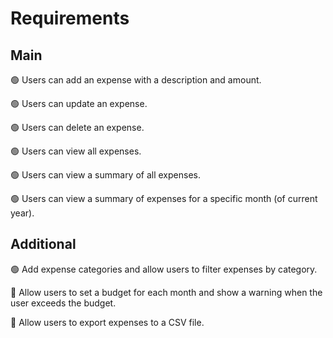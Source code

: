 # Requirements

## Main

🟢 Users can add an expense with a description and amount.

🟢 Users can update an expense.

🟢 Users can delete an expense.

🟢 Users can view all expenses.

🟢 Users can view a summary of all expenses.

🟢 Users can view a summary of expenses for a specific month (of current year).

## Additional

🟢 Add expense categories and allow users to filter expenses by category.

🔴 Allow users to set a budget for each month and show a warning when the user exceeds the budget.

🔴 Allow users to export expenses to a CSV file.
